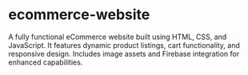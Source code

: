 # ecommerce-website
A fully functional eCommerce website built using HTML, CSS, and JavaScript. It features dynamic product listings, cart functionality, and responsive design. Includes image assets and Firebase integration for enhanced capabilities.
